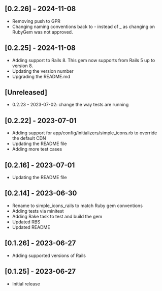 ## [0.2.26] - 2024-11-08

- Removing push to GPR
- Changing naming conventions back to - instead of _ as changing on RubyGem was not approved.

## [0.2.25] - 2024-11-08

- Adding support to Rails 8. This gem now supports from Rails 5 up to version 8.
- Updating the version number
- Upgrading the README.md

## [Unreleased]

- 0.2.23 - 2023-07-02: change the way tests are running

## [0.2.22] - 2023-07-01

- Adding support for app/config/initializers/simple_icons.rb to override the default CDN
- Updating the README file
- Adding more test cases

## [0.2.16] - 2023-07-01

- Updating the README file

## [0.2.14] - 2023-06-30

- Rename to simple_icons_rails to match Ruby gem conventions
- Adding tests via minitest
- Adding Rake task to test and build the gem
- Updated RBS
- Updated README

## [0.1.26] - 2023-06-27

- Adding supported versions of Rails

## [0.1.25] - 2023-06-27

- Initial release
